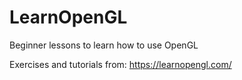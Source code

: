 # LearnOpenGL

Beginner lessons to learn how to use OpenGL 

Exercises and tutorials from: https://learnopengl.com/
